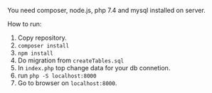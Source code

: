 You need composer, node.js, php 7.4 and mysql installed on server.

How to run:
1. Copy repository.
2. `composer install`
3. `npm install`
4. Do migration from `createTables.sql`
5. In `index.php` top change data for your db connetion. 
6. run `php -S localhost:8000`
7. Go to browser on `localhost:8000`.

